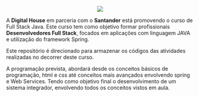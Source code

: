 <p align="center">
  <img src="https://i.imgur.com/uVzNNGF.jpg"/>
</p>

A **Digital House** em parceria com o **Santander** está promovendo o curso de Full Stack Java. Este curso tem como objetivo formar profissionais **Desenvolvedores Full Stack**, focados em aplicações com linguagem JAVA e utilização do framework Spring.


Este repositório é direcionado para armazenar os códigos das atividades realizadas no decorrer deste curso.

A programação prevista, abordará desde os conceitos básicos de programação, html e css até conceitos mais avançados envolvendo spring e Web Services. Tendo como objetivo final o desenvolvimento de um sistema integrador, envolvendo todos os conceitos vistos em aula.
